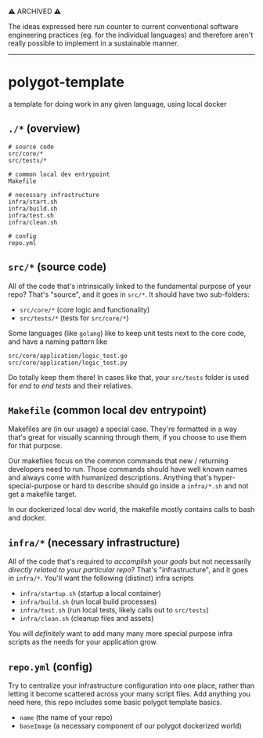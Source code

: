 ⚠ ARCHIVED ⚠

The ideas expressed here run counter to current conventional software engineering practices (eg. for the individual languages) and therefore aren't really possible to implement in a sustainable manner.

---

# polygot-template

a template for doing work in any given language, using local docker

## `./*` (overview)

```
# source code
src/core/*
src/tests/*

# common local dev entrypoint
Makefile

# necessary infrastructure
infra/start.sh
infra/build.sh
infra/test.sh
infra/clean.sh

# config
repo.yml
```

## `src/*` (source code)

All of the code that's intrinsically linked to the fundamental purpose of your repo? That's "source", and it goes in `src/*`. It should have two sub-folders:

- `src/core/*` (core logic and functionality)
- `src/tests/*` (tests for `src/core/*`)

Some languages (like `golang`) like to keep unit tests next to the core code, and have a naming pattern like

```
src/core/application/logic_test.go
src/core/application/logic_test.py
```

Do totally keep them there! In cases like that, your `src/tests` folder is used for _end to end tests_ and their relatives.

## `Makefile` (common local dev entrypoint)

Makefiles are (in our usage) a special case. They're formatted in a way that's great for visually scanning through them, if you choose to use them for that purpose.

Our makefiles focus on the common commands that new / returning developers need to run. Those commands should have well known names and always come with humanized descriptions. Anything that's hyper-special-purpose or hard to describe should go inside a `infra/*.sh` and not get a makefile target.

In our dockerized local dev world, the makefile mostly contains calls to bash and docker.

## `infra/*` (necessary infrastructure)

All of the code that's required to _accomplish your goals_ but not necessarily _directly related to your particular repo_? That's "infrastructure", and it goes in `infra/*`. You'll want the following (distinct) infra scripts

- `infra/startup.sh` (startup a local container)
- `infra/build.sh` (run local build processes)
- `infra/test.sh` (run local tests, likely calls out to `src/tests`)
- `infra/clean.sh` (cleanup files and assets)

You will _definitely_ want to add many many more special purpose infra scripts as the needs for your application grow.

## `repo.yml` (config)

Try to centralize your infrastructure configuration into one place, rather than letting it become scattered across your many script files. Add anything you need here, this repo includes some basic polygot template basics.

- `name` (the name of your repo)
- `baseImage` (a necessary component of our polygot dockerized world)
